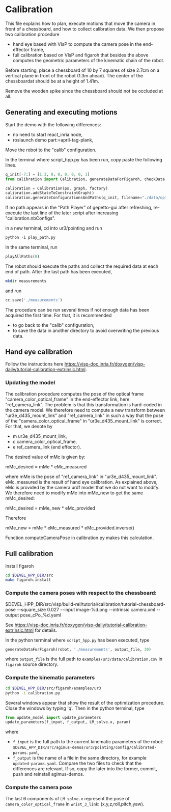# Calibration

This file explains how to plan, execute motions that move the camera in front
of a chessboard, and how to collect calibration data. We then propose two
calibration procedure

  - hand eye based with VIsP to compute the camera pose in the end-effector
    frame,
  - full calibration based on VIsP and figaroh that besides the above computes
    the geometric parameters of the kinematic chain of the robot.

Before starting, place a chessboard of 10 by 7 squares of size 2.7cm
on a vertical plane in front of the robot (1.3m ahead). The center of
the chessboardat should be at a height of 1.41m.

Remove the wooden spike since the chessboard should not be occluded at all.

## Generating and executing motions

Start the demo with the following differences:

  - no need to start react_inria node,
  - roslaunch demo part:=april-tag-plank,

Move the robot to the "calib" configuration.

In the terminal where script_hpp.py has been run, copy paste the
following lines. 

```python
q_init[-7:] = [1.3, 0, 0, 0, 0, 0, 1]
from calibration import Calibration, generateDataForFigaroh, checkData

calibration = Calibration(ps, graph, factory)
calibration.addStateToConstraintGraph()
calibration.generateConfigurationsAndPaths(q_init, filename="./data/optimal-configs.csv")
```

If no path appears in the "Path Player" of gepetto-gui after
refreshing, re-execute the last line of the later script after
increasing "calibration.nbConfigs".

in a new terminal, cd into ur3/pointing and run
```python
python -i play_path.py
```

In the same terminal, run
```python
playAllPaths(0)
```
The robot should execute the paths and collect the required data at each end
of path. After the last path has been executed,

```bash
mkdir measurements
```
and run
```python
cc.save('./measurements')
```

The procedure can be run several times if not enough data has been
acquired the first time. For that, it is recommended

  - to go back to the "calib" configuration,
  - to save the data in another directory to avoid overwriting the previous data.

## Hand eye calibration

Follow the instructions here https://visp-doc.inria.fr/doxygen/visp-daily/tutorial-calibration-extrinsic.html.

### Updating the model

The calibration procedure computes the pose of the optical frame
"camera_color_optical_frame" in the end-effector link, here "ref_camera_link".
The problem is that this transformation is hard-coded in the camera model.
We therefore need to compute a new transform between "ur3e_d435_mount_link"
and "ref_camera_link" in such a way that the pose of the
"camera_color_optical_frame" in "ur3e_d435_mount_link" is correct. For that,
we denote by

  - m ur3e_d435_mount_link,
  - c camera_color_optical_frame,
  - e ref_camera_link (end effector).

The desired value of mMc is given by:

  mMc_desired = mMe * eMc_measured

where mMe is the pose of "ref_camera_link" in "ur3e_d435_mount_link".
eMc_measured is the result of hand eye calibration. As explained above,
eMc is provided by the camera urdf model that we do not want to modify. We
therefore need to modify mMe into mMe_new to get the same mMc_desired:

  mMc_desired = mMe_new * eMc_provided

Therefore

  mMe_new = mMe * eMc_measured * eMc_provided.inverse()

Function computeCameraPose in calibration.py makes this calculation.

## Full calibration

Install figaroh

```bash
cd $DEVEL_HPP_DIR/src
make figaroh.install
```
### Compute the camera poses with respect to the chessboard:

$DEVEL_HPP_DIR/src/visp/build-rel/tutorial/calibration/tutorial-chessboard-pose --square_size 0.027 --input image-%d.png --intrinsic camera.xml --output pose_cPo_%d.yaml

See  https://visp-doc.inria.fr/doxygen/visp-daily/tutorial-calibration-extrinsic.html for details.

In the python terminal where `script_hpp.py` has been executed, type
```python
generateDataForFigaroh(robot, './measurements', output_file, 30)
```
where `output_file` is the full path to
`examples/ur3/data/calibration.csv` in `figaroh` source directory.

### Compute the kinematic parameters

```bash
cd $DEVEL_HPP_DIR/src/figaroh/examples/ur3
python -i calibration.py
```
Several windows appear that show the result of the optimization procedure. Close
the windows by typing 'q'.
Then in the python terminal, type
```python
from update_model import update_parameters
update_parameters(f_input, f_output, LM_solve.x, param)
```
where

  - `f_input` is the full path to the current kinematic parameters of the
     robot: `$DEVEL_HPP_DIR/src/agimus-demos/ur3/pointing/config/calibrated-params.yaml`,
  - `f_output` is the name of a file in the same directory, for example
    `updated-params.yaml`.
Compare the two files to check that the differences are relevant. If so, copy
the later into the former, commit, push and reinstall agimus-demos.

### Compute the camera pose

The last 6 components of `LM_solve.x` represent the pose of
`camera_color_optical_frame` in `wrist_3_link`: (x,y,z,roll,pitch,yaw).
